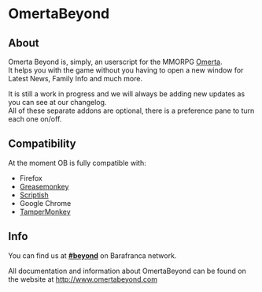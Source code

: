 # OmertaBeyond

## About

Omerta Beyond is, simply, an userscript for the MMORPG [Omerta](http://www.barafranca.com).  
It helps you with the game without you having to open a new window for Latest News, Family Info and much more.  

It is still a work in progress and we will always be adding new updates as you can see at our changelog.  
All of these separate addons are optional, there is a preference pane to turn each one on/off.  

## Compatibility

At the moment OB is fully compatible with:  
* Firefox  
 * [Greasemonkey](https://addons.mozilla.org/en-US/firefox/addon/greasemonkey/)  
 * [Scriptish](https://addons.mozilla.org/en-US/firefox/addon/scriptish/)  
* Google Chrome  
 * [TamperMonkey](https://chrome.google.com/webstore/detail/dhdgffkkebhmkfjojejmpbldmpobfkfo)  


## Info

You can find us at [**#beyond**](irc://irc.barafranca.com/beyond) on Barafranca network.

All documentation and information about OmertaBeyond can be found on the website at http://www.omertabeyond.com
